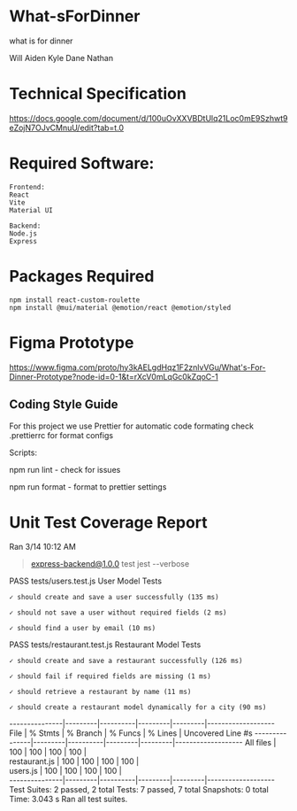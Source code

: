# What-sForDinner

what is for dinner

Will Aiden Kyle Dane Nathan

# Technical Specification

https://docs.google.com/document/d/100uOvXXVBDtUlq21Loc0mE9Szhwt9eZojN7OJvCMnuU/edit?tab=t.0


# Required Software:

```
Frontend:
React
Vite
Material UI

Backend:
Node.js
Express

```
# Packages Required
```
npm install react-custom-roulette
npm install @mui/material @emotion/react @emotion/styled
```
# Figma Prototype

https://www.figma.com/proto/hy3kAELgdHqz1F2znlvVGu/What's-For-Dinner-Prototype?node-id=0-1&t=rXcV0mLqGc0kZqoC-1

## Coding Style Guide

For this project we use Prettier for automatic code formating
check .prettierrc for format configs

Scripts:

npm run lint - check for issues

npm run format - format to prettier settings


# Unit Test Coverage Report

Ran 3/14 10:12 AM

> express-backend@1.0.0 test
> jest --verbose

 PASS  tests/users.test.js
  User Model Tests
  
    ✓ should create and save a user successfully (135 ms)
    
    ✓ should not save a user without required fields (2 ms)
    
    ✓ should find a user by email (10 ms)

 PASS  tests/restaurant.test.js
  Restaurant Model Tests
  
    ✓ should create and save a restaurant successfully (126 ms)
    
    ✓ should fail if required fields are missing (1 ms)
  
    ✓ should retrieve a restaurant by name (11 ms)
    
    ✓ should create a restaurant model dynamically for a city (90 ms)
    

---------------|---------|----------|---------|---------|-------------------
File           | % Stmts | % Branch | % Funcs | % Lines | Uncovered Line #s 
---------------|---------|----------|---------|---------|-------------------
All files      |     100 |      100 |     100 |     100 |                   
 restaurant.js |     100 |      100 |     100 |     100 |                   
 users.js      |     100 |      100 |     100 |     100 |                   
---------------|---------|----------|---------|---------|-------------------
Test Suites: 2 passed, 2 total
Tests:       7 passed, 7 total
Snapshots:   0 total
Time:        3.043 s
Ran all test suites.


